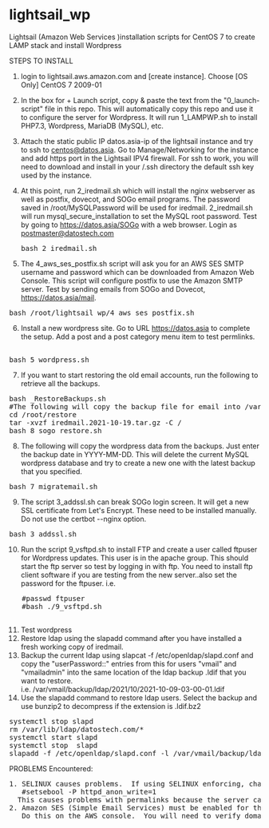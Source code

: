 # lightsail_wp
Lightsail (Amazon Web Services )installation scripts for CentOS 7 to create LAMP stack and install Wordpress

STEPS TO INSTALL
1. login to lightsail.aws.amazon.com and [create instance].  Choose [OS Only] CentOS 7 2009-01

2. In the box for + Launch script, copy & paste the text from the "0_launch-script" file in this repo.  This will automatically copy this repo and use it to configure the server for Wordpress. It will run 1_LAMPWP.sh to install PHP7.3, Wordpress, MariaDB (MySQL), etc.

3. Attach the static public IP datos.asia-ip of the lightsail instance and try to ssh to centos@datos.asia.  Go to Manage/Networking for the instance and add https port in the Lightsail IPV4 firewall. For ssh to work, you will need to download and install in your  /.ssh directory the default ssh key used by the instance.

4. At this point, run 2_iredmail.sh which will install the nginx webserver as well as postfix, dovecot, and SOGo email programs. The password saved in /root/MySQLPassword will be used for iredmail. 2_iredmail.sh will run mysql_secure_installation to set the MySQL root password.  Test by going to https://datos.asia/SOGo with a web browser.  Login as postmaster@datostech.com
   <pre>
   bash 2_iredmail.sh 
   </pre>
   
5. The 4_aws_ses_postfix.sh script will ask you for an AWS SES SMTP username and password which can be downloaded from Amazon Web Console. This script will configure postfix to use the Amazon SMTP server.  Test by sending emails from SOGo and Dovecot, https://datos.asia/mail. 

<pre>
bash /root/lightsail_wp/4_aws_ses_postfix.sh
</pre>

6. Install a new wordpress site. Go to URL https://datos.asia to complete the setup. Add a post and a post category menu item to test permlinks.
<pre> 
bash 5_wordpress.sh
</pre>

7. If you want to start restoring the old email accounts, run the following to retrieve all the backups.
<pre>
bash _RestoreBackups.sh
#The following will copy the backup file for email into /var/vmail
cd /root/restore
tar -xvzf iredmail.2021-10-19.tar.gz -C /
bash 8_sogo_restore.sh
</pre>

8. The following will copy the wordpress data from the backups. Just enter the backup date in YYYY-MM-DD. This will delete the current MySQL wordpress database and try to create a new one with the latest backup that you specified.

<pre>
bash 7_migratemail.sh
</pre>

9. The script 3_addssl.sh can break SOGo login screen. It will get a new SSL certificate from Let's Encrypt.  These need to be installed manually. Do not use the certbot --nginx option.
<pre>
bash 3_addssl.sh
</pre>

10. Run the script 9_vsftpd.sh to install FTP and create a user called ftpuser for Wordpress updates.  This user is in the apache group. This should start the ftp server so test by logging in with ftp.  You need to install ftp client software if you are testing from the new server..also set the password for the ftpuser.  i.e.
   <pre>
   #passwd ftpuser     
   #bash ./9_vsftpd.sh
   </pre>
11. Test wordpress
12. Restore ldap using the slapadd command after you have installed a fresh working copy of iredmail.
13. Backup the current ldap using slapcat -f /etc/openldap/slapd.conf and copy the "userPassword::" entries from this for users "vmail" and "vmailadmin" into the same location of the ldap backup .ldif that you want to restore.  
i.e. /var/vmail/backup/ldap/2021/10/2021-10-09-03-00-01.ldif
14. Use the slapadd command to restore ldap users.  Select the backup and use bunzip2 to decompress if the extension is .ldif.bz2
<pre>
systemctl stop slapd
rm /var/lib/ldap/datostech.com/* 
systemctl start slapd
systemctl stop  slapd
slapadd -f /etc/openldap/slapd.conf -l /var/vmail/backup/ldap/2021/10/2021-10-09-03-00-01.ldif
</pre>
PROBLEMS Encountered:
<pre>
1. SELINUX causes problems.  If using SELINUX enforcing, change this boolean for httpd_anon_write->On
   #setsebool -P httpd_anon_write=1
  This causes problems with permalinks because the server cannot write the .htaccess file
2. Amazon SES (Simple Email Services) must be enabled for the domains that you send email.  
   Do this on the AWS console.  You will need to verify domains by adding the keys from AWS to your DNS.
